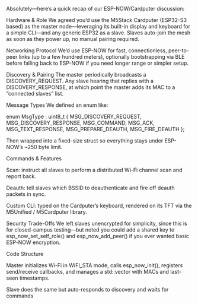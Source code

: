 Absolutely—here’s a quick recap of our ESP-NOW/Cardputer discussion:

Hardware & Role
We agreed you’d use the M5Stack Cardputer (ESP32-S3 based) as the master node—leveraging its built-in display and keyboard for a simple CLI—and any generic ESP32 as a slave. Slaves auto-join the mesh as soon as they power up, no manual pairing required.

Networking Protocol
We’d use ESP-NOW for fast, connectionless, peer-to-peer links (up to a few hundred meters), optionally bootstrapping via BLE before falling back to ESP-NOW if you need longer range or simpler setup.

Discovery & Pairing
The master periodically broadcasts a DISCOVERY_REQUEST. Any slave hearing that replies with a DISCOVERY_RESPONSE, at which point the master adds its MAC to a “connected slaves” list.

Message Types
We defined an enum like:

enum MsgType : uint8_t {
  MSG_DISCOVERY_REQUEST,
  MSG_DISCOVERY_RESPONSE,
  MSG_COMMAND,
  MSG_ACK,
  MSG_TEXT_RESPONSE,
  MSG_PREPARE_DEAUTH,
  MSG_FIRE_DEAUTH
};

Then wrapped into a fixed-size struct so everything stays under ESP-NOW’s ~250 byte limit.

Commands & Features

Scan: instruct all slaves to perform a distributed Wi-Fi channel scan and report back.

Deauth: tell slaves which BSSID to deauthenticate and fire off deauth packets in sync.

Custom CLI: typed on the Cardputer’s keyboard, rendered on its TFT via the M5Unified / M5Cardputer library.

Security Trade-Offs
We left slaves unencrypted for simplicity, since this is for closed-campus testing—but noted you could add a shared key to esp_now_set_self_role() and esp_now_add_peer() if you ever wanted basic ESP-NOW encryption.

Code Structure

Master initializes Wi-Fi in WIFI_STA mode, calls esp_now_init(), registers send/receive callbacks, and manages a std::vector<Slave> with MACs and last-seen timestamps.

Slave does the same but auto-responds to discovery and waits for commands